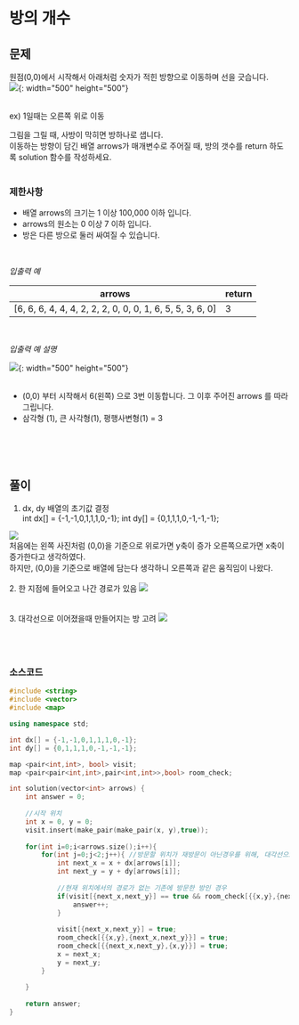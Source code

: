 # 방의 개수
## 문제
원점(0,0)에서 시작해서 아래처럼 숫자가 적힌 방향으로 이동하며 선을 긋습니다.<br>
![](https://images.velog.io/images/hanturtle/post/3dadfca8-cc62-4bbb-bc19-5588594f1d0e/image.png){: width="500" height="500"}
<br><br>

ex) 1일때는 오른쪽 위로 이동<br>

그림을 그릴 때, 사방이 막히면 방하나로 샙니다.<br>
이동하는 방향이 담긴 배열 arrows가 매개변수로 주어질 때, 방의 갯수를 return 하도록 solution 함수를 작성하세요.<br><br>

### 제한사항
- 배열 arrows의 크기는 1 이상 100,000 이하 입니다.
- arrows의 원소는 0 이상 7 이하 입니다.
- 방은 다른 방으로 둘러 싸여질 수 있습니다.
<br>

*입출력 예* <br>

|arrows | return |
| ------------------------------- | ----- |
| [6, 6, 6, 4, 4, 4, 2, 2, 2, 0, 0, 0, 1, 6, 5, 5, 3, 6, 0] | 3 |
<br>

*입출력 예 설명* <br>

![](https://images.velog.io/images/hanturtle/post/1c38f296-c0f7-40b0-9e86-08cc8b692bce/image.png){: width="500" height="500"}
<br><br>

- (0,0) 부터 시작해서 6(왼쪽) 으로 3번 이동합니다. 그 이후 주어진 arrows 를 따라 그립니다.
- 삼각형 (1), 큰 사각형(1), 평행사변형(1) = 3

<br><br><br>
## 풀이
1. dx, dy 배열의 초기값 결정<br>
  int dx[] = {-1,-1,0,1,1,1,0,-1};
  int dy[] = {0,1,1,1,0,-1,-1,-1};

![](https://images.velog.io/images/hanturtle/post/2c3d5c79-4c22-4126-82e5-00452e24975f/image.png)<br>
처음에는 왼쪽 사진처럼 (0,0)을 기준으로 위로가면 y축이 증가 오른쪽으로가면 x축이 증가한다고 생각하였다.<br>
하지만, (0,0)을 기준으로 배열에 담는다 생각하니 오른쪽과 같은 움직임이 나왔다.<br><br>
2. 한 지점에 들어오고 나간 경로가 있음
![](https://images.velog.io/images/hanturtle/post/00894946-d45e-49e4-8933-cf0076360ce4/image.png)<br>
<br><br>
3. 대각선으로 이어졌을때 만들어지는 방 고려
![](https://images.velog.io/images/hanturtle/post/92eaadc8-f511-43a2-8774-bd3d166ad4d5/image.png)<br>
<br><br><br>


### 소스코드
```cpp
#include <string>
#include <vector>
#include <map>

using namespace std;

int dx[] = {-1,-1,0,1,1,1,0,-1};
int dy[] = {0,1,1,1,0,-1,-1,-1};

map <pair<int,int>, bool> visit;
map <pair<pair<int,int>,pair<int,int>>,bool> room_check;

int solution(vector<int> arrows) {
    int answer = 0;
    
    //시작 위치
    int x = 0, y = 0;
    visit.insert(make_pair(make_pair(x, y),true));
    
    for(int i=0;i<arrows.size();i++){
        for(int j=0;j<2;j++){ //방문할 위치가 재방문이 아닌경우를 위해, 대각선으로 생길수 있는 방 판별
            int next_x = x + dx[arrows[i]];
            int next_y = y + dy[arrows[i]];
            
            //현재 위치에서의 경로가 없는 기존에 방문한 방인 경우
            if(visit[{next_x,next_y}] == true && room_check[{{x,y},{next_x,next_y}}] == false){
                answer++;
            }
            
            visit[{next_x,next_y}] = true;
            room_check[{{x,y},{next_x,next_y}}] = true;
            room_check[{{next_x,next_y},{x,y}}] = true;
            x = next_x;
            y = next_y;
        }
        
    }
    
    return answer;
}
```
<br><br><br>
